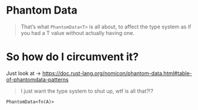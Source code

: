 # Phantom Data

>  That’s what `PhantomData<T>` is all about, to affect the type system as if you had a T value without actually having one. 

# So how do I circumvent it?

Just look at -> https://doc.rust-lang.org/nomicon/phantom-data.html#table-of-phantomdata-patterns

> I just want the type system to shut up, wtf is all that?!?

`PhantomData<fn(A)>`
